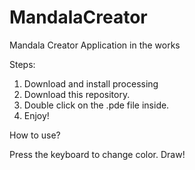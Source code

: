 # MandalaCreator
Mandala Creator Application in the works


Steps:

1. Download and install processing
2. Download this repository.
3. Double click on the .pde file inside. 
4. Enjoy!


How to use?

Press the keyboard to change color.
Draw!
